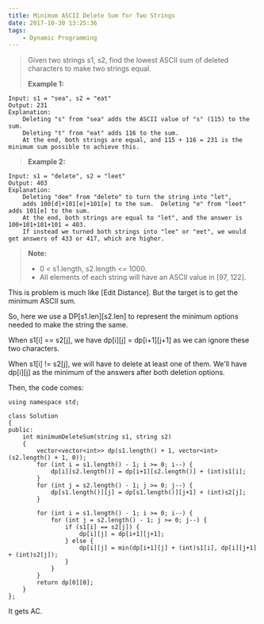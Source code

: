 ```yaml
---
title: Minimum ASCII Delete Sum for Two Strings
date: 2017-10-30 13:25:36
tags:
    - Dynamic Programming
---
```



> Given two strings s1, s2, find the lowest ASCII sum of deleted characters to make two strings equal.
>
> **Example 1:**
```
Input: s1 = "sea", s2 = "eat"
Output: 231
Explanation:
    Deleting "s" from "sea" adds the ASCII value of "s" (115) to the sum.
    Deleting "t" from "eat" adds 116 to the sum.
    At the end, both strings are equal, and 115 + 116 = 231 is the minimum sum possible to achieve this.
```
> **Example 2:**
```
Input: s1 = "delete", s2 = "leet"
Output: 403
Explanation:
    Deleting "dee" from "delete" to turn the string into "let",
    adds 100[d]+101[e]+101[e] to the sum.  Deleting "e" from "leet" adds 101[e] to the sum.
    At the end, both strings are equal to "let", and the answer is 100+101+101+101 = 403.
    If instead we turned both strings into "lee" or "eet", we would get answers of 433 or 417, which are higher.
```
> **Note:**
> + 0 < s1.length, s2.length <= 1000.
> + All elements of each string will have an ASCII value in [97, 122].

<!--more-->

This is problem is much like [Edit Distance]. But the target is to get the minimum ASCII sum.

So, here we use a DP[s1.len][s2.len] to represent the minimum options needed to make the string the same.

When s1[i] == s2[j], we have dp[i][j] = dp[i+1][j+1] as we can ignore these two characters.

When s1[i] != s2[j], we will have to delete at least one of them. We'll have dp[i][j] as the minimum of the answers after both deletion options.

Then, the code comes:

```
using namespace std;

class Solution
{
public:
    int minimumDeleteSum(string s1, string s2)
    {
        vector<vector<int>> dp(s1.length() + 1, vector<int>(s2.length() + 1, 0));
        for (int i = s1.length() - 1; i >= 0; i--) {
            dp[i][s2.length()] = dp[i+1][s2.length()] + (int)s1[i];
        }
        for (int j = s2.length() - 1; j >= 0; j--) {
            dp[s1.length()][j] = dp[s1.length()][j+1] + (int)s2[j];
        }

        for (int i = s1.length() - 1; i >= 0; i--) {
            for (int j = s2.length() - 1; j >= 0; j--) {
                if (s1[i] == s2[j]) {
                    dp[i][j] = dp[i+1][j+1];
                } else {
                    dp[i][j] = min(dp[i+1][j] + (int)s1[i], dp[i][j+1] + (int)s2[j]);
                }
            }
        }
        return dp[0][0];
    }
};
```

It gets AC.
